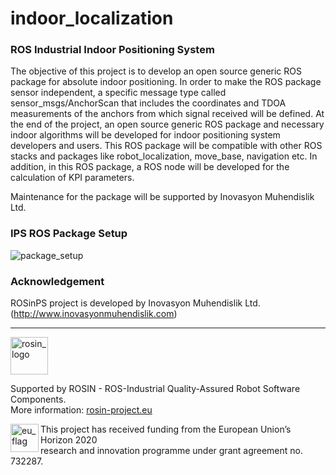 # indoor_localization

### ROS Industrial Indoor Positioning System
The objective of this project is to develop an open source generic ROS package for absolute indoor positioning. In order to make the ROS 
package sensor independent, a specific message type called sensor_msgs/AnchorScan that includes the coordinates and TDOA measurements of 
the anchors from which signal received will be defined. At the end of the project, an open source generic ROS package and necessary indoor 
algorithms will be developed for indoor positioning system developers and users. This ROS package will be compatible with other ROS stacks 
and packages like robot_localization, move_base, navigation etc. In addition, in this ROS package, a ROS node will be developed for the 
calculation of KPI parameters.

Maintenance for the package will be supported by Inovasyon Muhendislik Ltd.

### IPS ROS Package Setup

![package_setup](https://user-images.githubusercontent.com/16070067/44731584-2dab3980-aaec-11e8-90ae-d92970aaf144.png)


### Acknowledgement
ROSinPS project is developed by Inovasyon Muhendislik Ltd. (http://www.inovasyonmuhendislik.com)

***
<!-- 
    ROSIN acknowledgement from the ROSIN press kit
    @ https://github.com/rosin-project/press_kit
-->

<a href="http://rosin-project.eu">
  <img src="http://rosin-project.eu/wp-content/uploads/rosin_ack_logo_wide.png" 
       alt="rosin_logo" height="60" >
</a>

Supported by ROSIN - ROS-Industrial Quality-Assured Robot Software Components.  
More information: <a href="http://rosin-project.eu">rosin-project.eu</a>

<img src="http://rosin-project.eu/wp-content/uploads/rosin_eu_flag.jpg" 
     alt="eu_flag" height="45" align="left" >  

This project has received funding from the European Union’s Horizon 2020  
research and innovation programme under grant agreement no. 732287.

